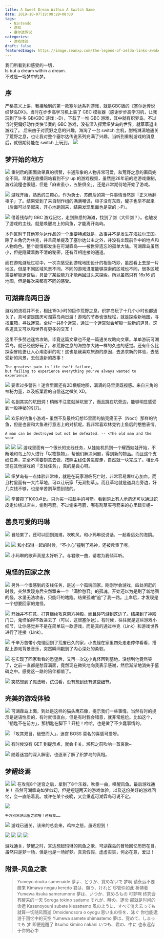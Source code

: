 ```yaml
---
title: A Sweet Dream Within A Switch Game
date: 2019-10-07T19:08:29+08:00
tags:
  - Nintendo
  - 游戏
  - 塞尔达传说
categories:
  - 游戏体验
draft: false
featuredImage: https://image.seanxp.com/the-legend-of-zelda-links-awakening/0.jpg
---
```

我们所看到和感受的一切，  
Is but a dream within a dream.  
不过是一场梦中的梦。  
<!--more-->

## 序
严格意义上讲，我接触到的第一款塞尔达系列游戏，就是GBC版的《塞尔达传说 织梦岛DX》。当时在步步高学习机上装了 GBC 模拟器（感谢步步高学习机，让我玩到了许多 GB/GBC 游戏 :-D），下载了一堆 GBC 游戏，其中就有织梦岛。不过当时更偏好动作类快节奏的 GBC 游戏，没有深入探索织梦岛的世界，就草草退出游戏了。
后来由于对荒野之息的兴趣，海淘了一台 switch 主机，酣畅淋漓地通关了荒野之息，也让我对整个塞尔达传说系列充满了兴趣。当听到重制游戏的消息后，就很期待能在 switch 上玩到。
![](https://image.seanxp.com/the-legend-of-zelda-links-awakening/1.jpg)

## 梦开始的地方
![](https://image.seanxp.com/the-legend-of-zelda-links-awakening/2.jpg)
重制后的画面效果真的很赞，卡通形象的人物非常可爱，和荒野之息的画风完全不同。早就在直播网站看到不少 up 的游戏视频，虽然是26年前的老游戏重制，游戏流程也很短，但是「麻雀虽小，五脏俱全」，还是非常期待地开始了游戏。

![](https://image.seanxp.com/the-legend-of-zelda-links-awakening/3.jpg)
游戏开始，熟悉的三颗心。作为勇士，苏醒后的第一件事情当然是「正义地翻柜子」了。结果受到了来自制作组的满满嘲讽，柜子没有东西，罐子也举不起来（后面可以举起来，开心地跑回来，结果发现里面也是空的 ;-P）。

![](https://image.seanxp.com/the-legend-of-zelda-links-awakening/4.jpg)
借着残存的 GBC 游戏记忆，走到熟悉的海滩，找到了剑（大师剑？）。也触发了游戏的主线，就是唤醒岛上的风鱼，才能离开岛屿。

本作区别于其他塞尔达作品的一个重要特点就是，故事并不是发生在海拉尔王国。除了主角仍为林克，并且简单提及了塞尔达公主之外，并没有出现前作中的地点和人物角色。整个剧情都发生在可湖霖岛——被世界遗忘的孤单大陆。可湖霖岛虽然小，但是隐藏着数不清的秘密，还有互相连接的通道。

而在游戏游玩过程中，一次次感受到游戏地图设计的相当巧妙，虽然看上去是一片地区，但是不同区域风景不同，不同的游戏进度能够探索的区域也不同，很多区域需要解锁迷宫后，具备了某些能力才能再回过头来探索。所以虽然只有 16x16 的地图，但是每次来都有不同的感受。

## 可湖霖岛两日游
游戏的流程并不长，相比150小时的巨作荒野之息，织梦岛玩了十几个小时也都通关了。真可谓是国庆可湖霖岛两日游！游戏的节奏也很轻松，就是探索新地图，寻找宝箱，寻找迷宫。全程一共8个迷宫，通过一个迷宫就会解锁一些新的道具，这些道具又可以和世界有更多的交互！

这里不多赘述迷宫攻略，毕竟这篇文章也不是一篇通关攻略向文章。单单游玩可湖霖岛，就已经很好玩了，和荒野之息的海拉尔大陆一样的久违的感觉。还有什么比探索冒险更让人心潮澎湃的呢！这也是我喜欢旅游的原因，去追求新的体验，去感受新的风景，去创造新的故事！

	The greatest pain in life isn't failure, 
	but failing to experience everything you've always wanted to experience.

![](https://image.seanxp.com/the-legend-of-zelda-links-awakening/5.jpg)
要素过多警告！迷宫里面还有2D横版地图，满满的马里奥既视感。来自三角的神秘力量，以及板栗君的自信迷之微笑 XD。

![](https://image.seanxp.com/the-legend-of-zelda-links-awakening/6.jpg)
名副其实的坑田洞！稍微不注意就掉坑里了，而且跳在坑旁边，能够明显感受到一股神秘的引力。

![](https://image.seanxp.com/the-legend-of-zelda-links-awakening/7.jpg)
欢乐的钓鱼小游戏~ 虽然不及最终幻想15里面的脑壳痛王子（Noct）那样的钓鱼，但是也要和大鱼进行意志上的对抗呢。我非常喜欢林克钓上鱼后的憨憨表情。

	A man can be destroyed but not be defeated. -- <The old man and the sea>

![](https://image.seanxp.com/the-legend-of-zelda-links-awakening/8.jpg)
![](https://image.seanxp.com/the-legend-of-zelda-links-awakening/9.jpg)
![](https://image.seanxp.com/the-legend-of-zelda-links-awakening/10.jpg)
游戏里面有一个很长的支线任务，从娃娃机抓到一个耀西娃娃开始，不断地和岛上的人进行「以物换物」，帮他们解决问题，得到新的物品。而且这个支线任务，完全不需要刻意去做，按照主线任务进度走，自然就一块完成了。相比与现在其他游戏的「支线任务」，真的是良心呀。

![](https://image.seanxp.com/the-legend-of-zelda-links-awakening/11.jpg)
织梦岛有一点体验非常棒，就是在玩家濒临死亡时，非常容易爆红心加血。而且村里面有一大片草地，可以让玩家「无双割草」。而且草地就是道具店旁边，好几次钱不够，也是辛苦割草攒到钱的。

![](https://image.seanxp.com/the-legend-of-zelda-links-awakening/12.jpg)
辛苦攒了1000卢比，只为买一把趁手的弓箭。看到网上有人示范还可以通过蛇皮走位绕过店主，偷到弓箭。不过偷来弓箭，哪有割草买弓箭来的心里踏实呢~

## 善良可爱的玛琳
![](https://image.seanxp.com/the-legend-of-zelda-links-awakening/13.jpg)
冒险累了，还可以回到海滩，吹吹风，和小玛琳说说话，一起看远处的海鸥。

![](https://image.seanxp.com/the-legend-of-zelda-links-awakening/14.jpg)
![](https://image.seanxp.com/the-legend-of-zelda-links-awakening/15.jpg)
和小玛琳一起的时候，“不小心”撞到了鸡神，还被斥责了呢。

![](https://image.seanxp.com/the-legend-of-zelda-links-awakening/16.jpg)
小玛琳的歌声真是太好听了。与君歌一曲，请君为我倾耳听。

## 鬼怪的回家之旅
![](https://image.seanxp.com/the-legend-of-zelda-links-awakening/17.jpg)
另外一个很感到的支线任务，是送一个孤魂回家。刚刚学会游戏，四处闲逛的时候，突然发现身后突然飘来一个「满脸愁容」的孤魂。开始还以为是刷了新地图的怪，水里无法攻击，只能吓的瞎跑。结果孤魂“追”了我一路。上岸后，才发现是一个想要回家的鬼怪。

![](https://image.seanxp.com/the-legend-of-zelda-links-awakening/18.jpg)
开始并不在意，打算继续攻克南方神殿，而且碰巧游到这边了。结果到了神殿门口，鬼怪怕得不敢进去了（可以，这很塞尔达）。有时候，往往就是这些游戏小细节，让你感觉并不是在简单玩一款游戏，而是真的通过林克（Link）和游戏世界进行了连接（Link）。

![](https://image.seanxp.com/the-legend-of-zelda-links-awakening/19.jpg)
千辛万苦带小鬼怪回到了荒废已久的家，小鬼怪在家里四处走走停停看看，搭配上游戏背景音乐，突然瞬间戳到了内心深处的柔软。

![](https://image.seanxp.com/the-legend-of-zelda-links-awakening/20.jpg)
在实现了回家看看的愿望后，又再一次送小鬼怪回到墓地。没想到他竟然笑了，之前一直都是愁容满面，竟然现在微笑地向我表示感谢，然后渐渐地消失于墓碑之中。感觉这一路的陪伴都值了。

![](https://image.seanxp.com/the-legend-of-zelda-links-awakening/21.jpg)
突然想到了魔法粉，试试看，没有想到还有这些细节。

## 完美的游戏体验

![](https://image.seanxp.com/the-legend-of-zelda-links-awakening/22.jpg)
可湖霖岛上面，到处是这样的猫头鹰石像，提示我们一些事情。当然有时的提示是谜语性质的，有时就很直白，但是有时我会错意，就非常尴尬。比如这个，「钥匙不在前方」，那钥匙在脚下？开挖！哈哈，也是做了不少蠢事情的。

![](https://image.seanxp.com/the-legend-of-zelda-links-awakening/23.jpg)
「攻其双目，破壁而入」，迷宫 BOSS 莫名的喜感可爱呀。

![](https://image.seanxp.com/the-legend-of-zelda-links-awakening/24.jpg)
有时候没有 GET 到提示点，就会卡关。濒死之前吹响一首哀歌~

![](https://image.seanxp.com/the-legend-of-zelda-links-awakening/25.jpg)
随着迷宫的深入解密，也逐渐了解了织梦岛的真相。

## 梦醒终焉
![](https://image.seanxp.com/the-legend-of-zelda-links-awakening/26.jpg)
![](https://image.seanxp.com/the-legend-of-zelda-links-awakening/27.jpg)
在攻克8个迷宫之后，拿到了8个乐器，吹奏一曲，唤醒风鱼。最后游戏通关！
虽然可湖霖岛如梦似幻，但是短短两天的游戏体验，以及这份美好的游戏回忆，会一直陪着我。或许在某个夜晚，又会重返可湖霖岛可说不定。

![](https://image.seanxp.com/the-legend-of-zelda-links-awakening/28.jpg)

	千万别忘记风鱼之歌喔！还有我……

![](https://image.seanxp.com/the-legend-of-zelda-links-awakening/29.jpg)
游戏已通关，该来的总会来，鸡神之怒，虽迟但到！

![](https://image.seanxp.com/the-legend-of-zelda-links-awakening/30.jpg)
![](https://image.seanxp.com/the-legend-of-zelda-links-awakening/31.jpg)
![](https://image.seanxp.com/the-legend-of-zelda-links-awakening/32.jpg)
![](https://image.seanxp.com/the-legend-of-zelda-links-awakening/33.jpg)

游戏通关，梦醒之时，耳边想起玛琳的风鱼之歌，可湖霖岛的冒险回忆历历在目。虽然只是梦一场，但是也是一场好梦。真真假假，虚虚实实，何必在意，爱过！

## 附录-风鱼之歌
<blockquote class="blockquote-center">
Yumeyo douka samenaide
夢よ、どうか、覚めないで
梦啊 请永远不要醒来
Kimawa negau keredo
君は、願う、けれど
尽管你如此 祈祷着
Yumewa itsuka samerumono
夢は、いつか、覚めろもの
可梦啊 终究会有醒来的一天
Sorega tokino sadame
それが、時の、運命
那就是时间的命运
Kazenoyouni subete kiesattemo
風のように、すべて消え去っても
就算一切随风而逝
Omoidenosora o oyogu
思い出の空を、泳ぐ
你也能遨游于回忆中的天空
Yumewa samete shimaatemo
夢は、覚めて、しまっても
梦 即便是醒了
Itsumo kimino nakani
いつも、君の、中に
也永远存于你的心中
</blockquote>
